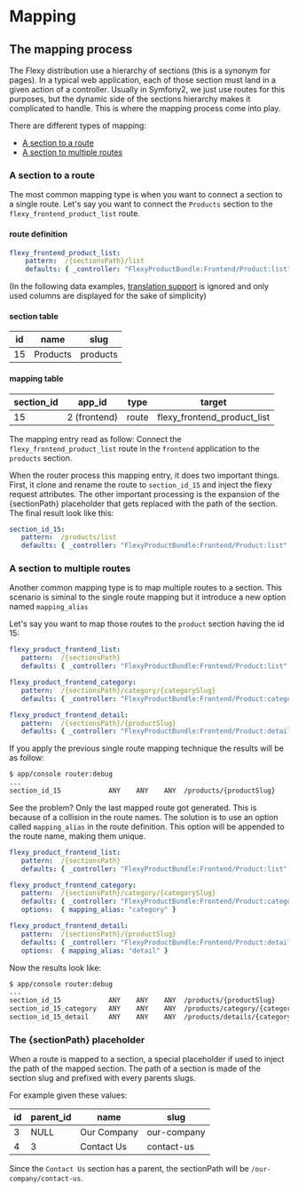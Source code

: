 Mapping
=========================

## The mapping process

The Flexy distribution use a hierarchy of sections (this is a synonym for pages). In a typical web application, each of those section must land in a given action of a controller. Usually in Symfony2, we just use routes for this purposes, but the dynamic side of the sections hierarchy makes it complicated to handle. This is where the mapping process come into play.

There are different types of mapping:

- [A section to a route](#a-section-to-a-route)
- [A section to multiple routes](#a-section-to-multiple-routes)

### A section to a route

The most common mapping type is when you want to connect a section to a single route.
Let's say you want to connect the `Products` section to the `flexy_frontend_product_list` route.

#### route definition
```yml
flexy_frontend_product_list:
    pattern:  /{sectionsPath}/list
    defaults: { _controller: "FlexyProductBundle:Frontend/Product:list" }
```

(In the following data examples, [translation support](todo) is ignored and only used columns are displayed for the sake of simplicity)

#### section table

| id            | name          | slug
| ------------- | ------------- | ------
| 15            | Products      | products

#### mapping table

| section_id    | app_id        | type   | target
| ------------- | ------------- | ------ | ---------
| 15            | 2 (frontend)  | route  | flexy_frontend_product_list

The mapping entry read as follow: Connect the `flexy_frontend_product_list` route in the `frontend` application to the `products` section.

When the router process this mapping entry, it does two important things. First, it clone and rename the route to `section_id_15` and inject the flexy request attributes. The other important processing is the expansion of the {sectionPath} placeholder that gets replaced with the path of the section. The final result look like this:

```yml
section_id_15:
   pattern:  /products/list
   defaults: { _controller: "FlexyProductBundle:Frontend/Product:list" }
```

### A section to multiple routes

Another common mapping type is to map multiple routes to a section. This scenario is siminal to the single route mapping but it introduce a new option named `mapping_alias`

Let's say you want to map those routes to the `product` section having the id 15:

```yml
flexy_product_frontend_list:
   pattern:  /{sectionsPath}
   defaults: { _controller: "FlexyProductBundle:Frontend/Product:list" }

flexy_product_frontend_category:
   pattern:  /{sectionsPath}/category/{categorySlug}
   defaults: { _controller: "FlexyProductBundle:Frontend/Product:category" }

flexy_product_frontend_detail:
   pattern:  /{sectionsPath}/{productSlug}
   defaults: { _controller: "FlexyProductBundle:Frontend/Product:detail" }
```

If you apply the previous single route mapping technique the results will be as follow:

```bash
$ app/console router:debug
...
section_id_15            ANY    ANY    ANY  /products/{productSlug}
```

See the problem? Only the last mapped route got generated. This is because of a collision in the route names. The solution is to use an option called `mapping_alias` in the route definition. This option will be appended to the route name, making them unique.

```yml
flexy_product_frontend_list:
   pattern:  /{sectionsPath}
   defaults: { _controller: "FlexyProductBundle:Frontend/Product:list" }

flexy_product_frontend_category:
   pattern:  /{sectionsPath}/category/{categorySlug}
   defaults: { _controller: "FlexyProductBundle:Frontend/Product:category" }
   options:  { mapping_alias: "category" }

flexy_product_frontend_detail:
   pattern:  /{sectionsPath}/{productSlug}
   defaults: { _controller: "FlexyProductBundle:Frontend/Product:detail" }
   options:  { mapping_alias: "detail" }
```

Now the results look like:

```bash
$ app/console router:debug
...
section_id_15            ANY    ANY    ANY  /products/{productSlug}
section_id_15_category   ANY    ANY    ANY  /products/category/{categorySlug}
section_id_15_detail     ANY    ANY    ANY  /products/details/{categorySlug}
```

### The {sectionPath} placeholder

When a route is mapped to a section, a special placeholder if used to inject the path of the mapped section. The path of a section is made of the section slug and prefixed with every parents slugs.

For example given these values:

| id  | parent_id | name          | slug
| --- | --------- | ------------- | ------
| 3   | NULL      | Our Company   | our-company
| 4   | 3         | Contact Us    | contact-us

Since the `Contact Us` section has a parent, the sectionPath will be `/our-company/contact-us`.
